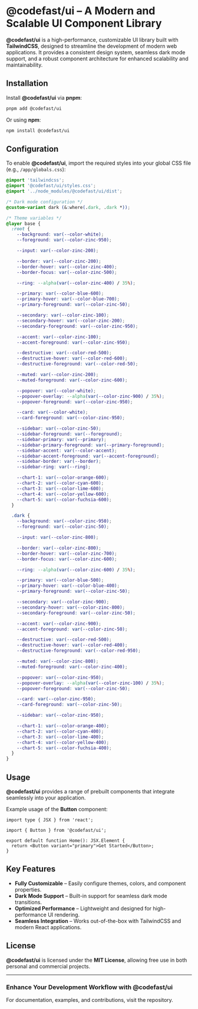 # **@codefast/ui** – A Modern and Scalable UI Component Library

**@codefast/ui** is a high-performance, customizable UI library built with **TailwindCSS**, designed to streamline the development of modern web applications. It provides a consistent design system, seamless dark mode support, and a robust component architecture for enhanced scalability and maintainability.

## Installation

Install **@codefast/ui** via **pnpm**:

```sh
pnpm add @codefast/ui
```

Or using **npm**:

```sh
npm install @codefast/ui
```

## Configuration

To enable **@codefast/ui**, import the required styles into your global CSS file (e.g., `/app/globals.css`):

```css
@import 'tailwindcss';
@import '@codefast/ui/styles.css';
@import '../node_modules/@codefast/ui/dist';

/* Dark mode configuration */
@custom-variant dark (&:where(.dark, .dark *));

/* Theme variables */
@layer base {
  :root {
    --background: var(--color-white);
    --foreground: var(--color-zinc-950);

    --input: var(--color-zinc-200);

    --border: var(--color-zinc-200);
    --border-hover: var(--color-zinc-400);
    --border-focus: var(--color-zinc-500);

    --ring: --alpha(var(--color-zinc-400) / 35%);

    --primary: var(--color-blue-600);
    --primary-hover: var(--color-blue-700);
    --primary-foreground: var(--color-zinc-50);

    --secondary: var(--color-zinc-100);
    --secondary-hover: var(--color-zinc-200);
    --secondary-foreground: var(--color-zinc-950);

    --accent: var(--color-zinc-100);
    --accent-foreground: var(--color-zinc-950);

    --destructive: var(--color-red-500);
    --destructive-hover: var(--color-red-600);
    --destructive-foreground: var(--color-red-50);

    --muted: var(--color-zinc-200);
    --muted-foreground: var(--color-zinc-600);

    --popover: var(--color-white);
    --popover-overlay: --alpha(var(--color-zinc-900) / 35%);
    --popover-foreground: var(--color-zinc-950);

    --card: var(--color-white);
    --card-foreground: var(--color-zinc-950);

    --sidebar: var(--color-zinc-50);
    --sidebar-foreground: var(--foreground);
    --sidebar-primary: var(--primary);
    --sidebar-primary-foreground: var(--primary-foreground);
    --sidebar-accent: var(--color-accent);
    --sidebar-accent-foreground: var(--accent-foreground);
    --sidebar-border: var(--border);
    --sidebar-ring: var(--ring);

    --chart-1: var(--color-orange-600);
    --chart-2: var(--color-cyan-600);
    --chart-3: var(--color-lime-600);
    --chart-4: var(--color-yellow-600);
    --chart-5: var(--color-fuchsia-600);
  }

  .dark {
    --background: var(--color-zinc-950);
    --foreground: var(--color-zinc-50);

    --input: var(--color-zinc-800);

    --border: var(--color-zinc-800);
    --border-hover: var(--color-zinc-700);
    --border-focus: var(--color-zinc-600);

    --ring: --alpha(var(--color-zinc-600) / 35%);

    --primary: var(--color-blue-500);
    --primary-hover: var(--color-blue-400);
    --primary-foreground: var(--color-zinc-50);

    --secondary: var(--color-zinc-900);
    --secondary-hover: var(--color-zinc-800);
    --secondary-foreground: var(--color-zinc-50);

    --accent: var(--color-zinc-900);
    --accent-foreground: var(--color-zinc-50);

    --destructive: var(--color-red-500);
    --destructive-hover: var(--color-red-400);
    --destructive-foreground: var(--color-red-950);

    --muted: var(--color-zinc-800);
    --muted-foreground: var(--color-zinc-400);

    --popover: var(--color-zinc-950);
    --popover-overlay: --alpha(var(--color-zinc-100) / 35%);
    --popover-foreground: var(--color-zinc-50);

    --card: var(--color-zinc-950);
    --card-foreground: var(--color-zinc-50);

    --sidebar: var(--color-zinc-950);

    --chart-1: var(--color-orange-400);
    --chart-2: var(--color-cyan-400);
    --chart-3: var(--color-lime-400);
    --chart-4: var(--color-yellow-400);
    --chart-5: var(--color-fuchsia-400);
  }
}
```

## Usage

**@codefast/ui** provides a range of prebuilt components that integrate seamlessly into your application.

Example usage of the **Button** component:

```tsx
import type { JSX } from 'react';

import { Button } from '@codefast/ui';

export default function Home(): JSX.Element {
  return <Button variant="primary">Get Started</Button>;
}
```

## Key Features

- **Fully Customizable** – Easily configure themes, colors, and component properties.
- **Dark Mode Support** – Built-in support for seamless dark mode transitions.
- **Optimized Performance** – Lightweight and designed for high-performance UI rendering.
- **Seamless Integration** – Works out-of-the-box with TailwindCSS and modern React applications.

## License

**@codefast/ui** is licensed under the **MIT License**, allowing free use in both personal and commercial projects.

---

### Enhance Your Development Workflow with **@codefast/ui**

For documentation, examples, and contributions, visit the repository.
